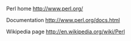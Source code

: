 
Perl home <http://www.perl.org/>

Documentation <http://www.perl.org/docs.html>

Wikipedia page <http://en.wikipedia.org/wiki/Perl>


